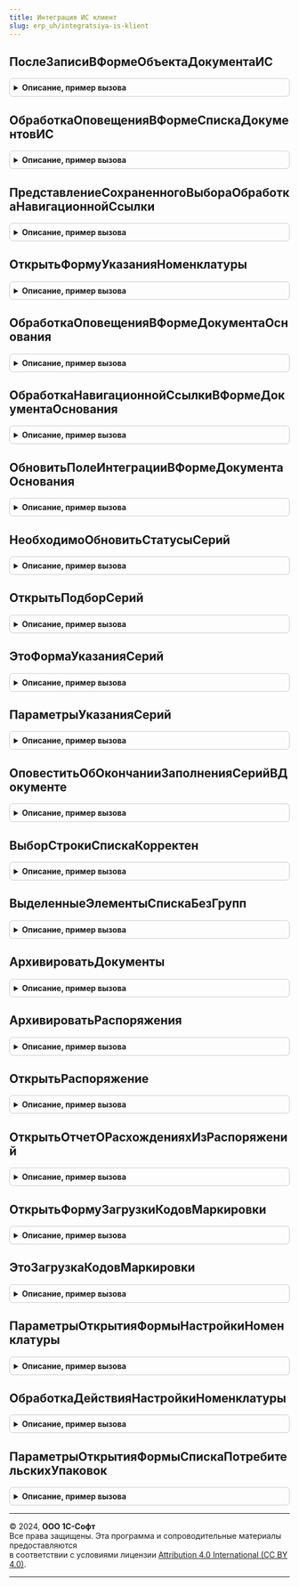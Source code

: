 ```yaml
---
title: Интеграция ИС клиент
slug: erp_uh/integratsiya-is-klient
---
```



## ПослеЗаписиВФормеОбъектаДокументаИС
<details style="margin: 1em 0; padding: 0.5em; border: 1px solid #ccc; border-radius: 6px;">

<summary style="font-weight: bold; cursor: pointer;">Описание, пример вызова</summary>

```bsl

Процедура ПослеЗаписиВФормеОбъектаДокументаИС(Форма, Объект, ИмяПодсистемы, ПараметрыЗаписи) Экспорт
```

Пример вызова
```bsl
ИнтеграцияИСКлиент.ПослеЗаписиВФормеОбъектаДокументаИС(Форма, Объект, ИмяПодсистемы, ПараметрыЗаписи) 
```
</details>

## ОбработкаОповещенияВФормеСпискаДокументовИС
<details style="margin: 1em 0; padding: 0.5em; border: 1px solid #ccc; border-radius: 6px;">

<summary style="font-weight: bold; cursor: pointer;">Описание, пример вызова</summary>

```bsl

Функция ОбработкаОповещенияВФормеСпискаДокументовИС(Форма, ИмяПодсистемы, ИмяСобытия, Параметр, Источник) Экспорт
```

Пример вызова
```bsl
Результат = ИнтеграцияИСКлиент.ОбработкаОповещенияВФормеСпискаДокументовИС(Форма, ИмяПодсистемы, ИмяСобытия, Параметр, Источник) 
```
</details>

## ПредставлениеСохраненногоВыбораОбработкаНавигационнойСсылки
<details style="margin: 1em 0; padding: 0.5em; border: 1px solid #ccc; border-radius: 6px;">

<summary style="font-weight: bold; cursor: pointer;">Описание, пример вызова</summary>

```bsl

Процедура ПредставлениеСохраненногоВыбораОбработкаНавигационнойСсылки(Форма, НавигационнаяСсылкаФорматированнойСтроки) Экспорт
```

Пример вызова
```bsl
ИнтеграцияИСКлиент.ПредставлениеСохраненногоВыбораОбработкаНавигационнойСсылки(Форма, НавигационнаяСсылкаФорматированнойСтроки) 
```
</details>

## ОткрытьФормуУказанияНоменклатуры
<details style="margin: 1em 0; padding: 0.5em; border: 1px solid #ccc; border-radius: 6px;">

<summary style="font-weight: bold; cursor: pointer;">Описание, пример вызова</summary>

```bsl

Процедура ОткрытьФормуУказанияНоменклатуры(ФормаВладелец, ОповещениеОЗавершении, ВидыПродукцииИС) Экспорт
```

Пример вызова
```bsl
ИнтеграцияИСКлиент.ОткрытьФормуУказанияНоменклатуры(ФормаВладелец, ОповещениеОЗавершении, ВидыПродукцииИС) 
```
</details>

## ОбработкаОповещенияВФормеДокументаОснования
<details style="margin: 1em 0; padding: 0.5em; border: 1px solid #ccc; border-radius: 6px;">

<summary style="font-weight: bold; cursor: pointer;">Описание, пример вызова</summary>

```bsl

Функция ОбработкаОповещенияВФормеДокументаОснования(Форма, Объект, ИмяСобытия, Параметр, Источник) Экспорт
```

Пример вызова
```bsl
Результат = ИнтеграцияИСКлиент.ОбработкаОповещенияВФормеДокументаОснования(Форма, Объект, ИмяСобытия, Параметр, Источник) 
```
</details>

## ОбработкаНавигационнойСсылкиВФормеДокументаОснования
<details style="margin: 1em 0; padding: 0.5em; border: 1px solid #ccc; border-radius: 6px;">

<summary style="font-weight: bold; cursor: pointer;">Описание, пример вызова</summary>

```bsl

Процедура ОбработкаНавигационнойСсылкиВФормеДокументаОснования(Форма, Объект, Экспорт
```

Пример вызова
```bsl
ИнтеграцияИСКлиент.ОбработкаНавигационнойСсылкиВФормеДокументаОснования(Форма, Объект, );
```
</details>

## ОбновитьПолеИнтеграцииВФормеДокументаОснования
<details style="margin: 1em 0; padding: 0.5em; border: 1px solid #ccc; border-radius: 6px;">

<summary style="font-weight: bold; cursor: pointer;">Описание, пример вызова</summary>

```bsl

Процедура ОбновитьПолеИнтеграцииВФормеДокументаОснования(Форма, Подсистема) Экспорт
```

Пример вызова
```bsl
ИнтеграцияИСКлиент.ОбновитьПолеИнтеграцииВФормеДокументаОснования(Форма, Подсистема) 
```
</details>

## НеобходимоОбновитьСтатусыСерий
<details style="margin: 1em 0; padding: 0.5em; border: 1px solid #ccc; border-radius: 6px;">

<summary style="font-weight: bold; cursor: pointer;">Описание, пример вызова</summary>

```bsl

// Функция проверяет необходимость обновления статусов серий в строке.
//
// Параметры:
//  Форма                  - ФормаКлиентскогоПриложения - форма документа, в которой инициировано указание серий;
//  Элемент                - ТаблицаФормы     - таблица формы, отображающая ТЧ товаров;
//  КэшированныеЗначения   - Произвольный     - кэшированные значения формы;
//  ПараметрыУказанияСерий - Структура        - параметры указания серий таблицы;
//  Удаление               - Булево           - признак удаления строки
//
// Возвращаемое значение:
//  Булево - необходимо обновить статусы серий.
//
Функция НеобходимоОбновитьСтатусыСерий(Форма, Элемент, КэшированныеЗначения, ПараметрыУказанияСерий = "", Удаление = Ложь) Экспорт
```

Пример вызова
```bsl
Результат = ИнтеграцияИСКлиент.НеобходимоОбновитьСтатусыСерий(Форма, Элемент, КэшированныеЗначения, ПараметрыУказанияСерий, Удаление);
```
</details>

## ОткрытьПодборСерий
<details style="margin: 1em 0; padding: 0.5em; border: 1px solid #ccc; border-radius: 6px;">

<summary style="font-weight: bold; cursor: pointer;">Описание, пример вызова</summary>

```bsl

Процедура ОткрытьПодборСерий(Форма, ПараметрыУказанияСерий = "", Текст, СтандартнаяОбработка, ТекущиеДанные = Неопределено) Экспорт
```

Пример вызова
```bsl
ИнтеграцияИСКлиент.ОткрытьПодборСерий(Форма, ПараметрыУказанияСерий, Текст, СтандартнаяОбработка, ТекущиеДанные);
```
</details>

## ЭтоФормаУказанияСерий
<details style="margin: 1em 0; padding: 0.5em; border: 1px solid #ccc; border-radius: 6px;">

<summary style="font-weight: bold; cursor: pointer;">Описание, пример вызова</summary>

```bsl

// Возвращает Истина если источник выбора - форма указания серии. Переводит выбранное значение в вид Структура, с ключем
//  Значение содержащим серию
//
// Параметры:
//  Форма - ФормаКлиентскогоПриложения - проверяемая форма
//  ВыбранноеЗначение - Произвольный - результат указания серии до модификации
//
// Возвращаемое значение:
//  Булево - Это форма указания серий
Функция ЭтоФормаУказанияСерий(Форма, ВыбранноеЗначение) Экспорт
```

Пример вызова
```bsl
Результат = ИнтеграцияИСКлиент.ЭтоФормаУказанияСерий(Форма, ВыбранноеЗначение) 
```
</details>

## ПараметрыУказанияСерий
<details style="margin: 1em 0; padding: 0.5em; border: 1px solid #ccc; border-radius: 6px;">

<summary style="font-weight: bold; cursor: pointer;">Описание, пример вызова</summary>

```bsl

// Возвращает параметры указания серий формы конфигурации.
//
// Параметры:
//  Форма - ФормаКлиентскогоПриложения - форма, для которой необходимо получить параметры указания серий
//
// Возвращаемое значение:
//  Произвольный - параметры указания серий формы
Функция ПараметрыУказанияСерий(Форма) Экспорт
```

Пример вызова
```bsl
Результат = ИнтеграцияИСКлиент.ПараметрыУказанияСерий(Форма) 
```
</details>

## ОповеститьОбОкончанииЗаполненияСерийВДокументе
<details style="margin: 1em 0; padding: 0.5em; border: 1px solid #ccc; border-radius: 6px;">

<summary style="font-weight: bold; cursor: pointer;">Описание, пример вызова</summary>

```bsl

// Показывает оповещение пользователя об окончании заполнения серий.
//
// Параметры:
//	СерииЗаполнены - Булево - Признак успешного заполнения серий (Истина).
//	СписокОшибок   - Массив Из см. ОбщегоНазначенияКлиентСервер.ДобавитьОшибкуПользователю.Ошибки, Неопределено	- Список ошибок.
//
Процедура ОповеститьОбОкончанииЗаполненияСерийВДокументе(СерииЗаполнены, СписокОшибок) Экспорт
```

Пример вызова
```bsl
ИнтеграцияИСКлиент.ОповеститьОбОкончанииЗаполненияСерийВДокументе(СерииЗаполнены, СписокОшибок) 
```
</details>

## ВыборСтрокиСпискаКорректен
<details style="margin: 1em 0; padding: 0.5em; border: 1px solid #ccc; border-radius: 6px;">

<summary style="font-weight: bold; cursor: pointer;">Описание, пример вызова</summary>

```bsl

// Функция проверяет что
//  * в динамическом списке формы из которого производится выбор есть строки
//  * пользователь не выбрал строки группировок.
// Параметры:
//  Список                     - ТаблицаФормы - список формы
//  ПоТекущейСтроке            - Булево       - переключатель единичного и множественного выбора
//  СообщатьОшибкуПользователю - Булево       - необходимость вывести "сообщение по умолчанию",
//                                              если Ложь то взаимодействие с пользователем оставляется для вызывающей функции.
//
// Возвращаемое значение:
//  Булево - признак корректности выбора
Функция ВыборСтрокиСпискаКорректен(Список, ПоТекущейСтроке = Ложь, СообщатьОшибкуПользователю = Истина) Экспорт
```

Пример вызова
```bsl
Результат = ИнтеграцияИСКлиент.ВыборСтрокиСпискаКорректен(Список, ПоТекущейСтроке, СообщатьОшибкуПользователю);
```
</details>

## ВыделенныеЭлементыСпискаБезГрупп
<details style="margin: 1em 0; padding: 0.5em; border: 1px solid #ccc; border-radius: 6px;">

<summary style="font-weight: bold; cursor: pointer;">Описание, пример вызова</summary>

```bsl

// Функция возвращает данные выделенных строк (или колонки из них) исключая строки группировки
//
// Параметры:
//  ДинамическийСписок - ТаблицаФормы - имя элемента формы связанного с динамическим списком для выбора
//  Колонка            - Строка       - вернуть результат в виде ДанныеСтроки[ИмяКолонки]
//                     - Неопределено - вернуть результат в виде массива выделенных строк
//
// Возвращаемое значение:
//  Массив - данные выделенных строк списка
Функция ВыделенныеЭлементыСпискаБезГрупп(ДинамическийСписок, Колонка = Неопределено) Экспорт
```

Пример вызова
```bsl
Результат = ИнтеграцияИСКлиент.ВыделенныеЭлементыСпискаБезГрупп(ДинамическийСписок, Колонка);
```
</details>

## АрхивироватьДокументы
<details style="margin: 1em 0; padding: 0.5em; border: 1px solid #ccc; border-radius: 6px;">

<summary style="font-weight: bold; cursor: pointer;">Описание, пример вызова</summary>

```bsl

// Заполняет массив документов по которым должен быть установлен архивный статус и отдает для архивирования
//
// Параметры:
//   Форма                    - ФормаКлиентскогоПриложения - источник данных команды
//   СсылкаДинамическийСписок - ТаблицаФормы     - динамический список формы (при вызове из формы списка)
//                            - ДокументСсылка   - ссылка на архивируемый документ (при вызове из формы документа)
//   МодульОбработки          - ОбщийМодуль      - обработчик архивирования
//  ОповещениеПриЗавершении   - ОписаниеОповещения, Неопределено - оповещение о завершении
Процедура АрхивироватьДокументы(Форма, СсылкаДинамическийСписок, МодульОбработки, ОповещениеПриЗавершении = Неопределено) Экспорт
```

Пример вызова
```bsl
ИнтеграцияИСКлиент.АрхивироватьДокументы(Форма, СсылкаДинамическийСписок, МодульОбработки, ОповещениеПриЗавершении);
```
</details>

## АрхивироватьРаспоряжения
<details style="margin: 1em 0; padding: 0.5em; border: 1px solid #ccc; border-radius: 6px;">

<summary style="font-weight: bold; cursor: pointer;">Описание, пример вызова</summary>

```bsl

// Заполняет массив распоряжений по которым должен быть установлен архивный статус оформления и отдает для архивирования
//
// Параметры:
//   Форма              - ФормаКлиентскогоПриложения - источник данных команды
//   ДинамическийСписок - ТаблицаФормы     - динамический список распоряжений на форме
//   МодульОбработки    - ОбщийМодуль      - обработчик архивирования
//   ПустаяСсылка       - ДокументСсылка   - пустой документ ГосИС (источник данных "Документ")
//   Колонка            - Строка           - имя колонки "Документ-основание" (источник данных "Основание")
//
Процедура АрхивироватьРаспоряжения(Форма, ДинамическийСписок, МодульОбработки, ПустаяСсылка, Колонка = "ДокументОснование") Экспорт
```

Пример вызова
```bsl
ИнтеграцияИСКлиент.АрхивироватьРаспоряжения(Форма, ДинамическийСписок, МодульОбработки, ПустаяСсылка, Колонка);
```
</details>

## ОткрытьРаспоряжение
<details style="margin: 1em 0; padding: 0.5em; border: 1px solid #ccc; border-radius: 6px;">

<summary style="font-weight: bold; cursor: pointer;">Описание, пример вызова</summary>

```bsl

// Открывает распоряжение из списка документов к оформлению
//
// Параметры:
//   ДинамическийСписок   - ТаблицаФормы - динамический список распоряжений на форме
//   СтандартнаяОбработка - Булево       - признак стандартной обработки выбора
//   Колонка              - Строка       - имя колонки "Документ-основание" (источник данных "Основание")
//
Процедура ОткрытьРаспоряжение(ДинамическийСписок, СтандартнаяОбработка, Колонка = "ДокументОснование") Экспорт
```

Пример вызова
```bsl
ИнтеграцияИСКлиент.ОткрытьРаспоряжение(ДинамическийСписок, СтандартнаяОбработка, Колонка);
```
</details>

## ОткрытьОтчетОРасхожденияхИзРаспоряжений
<details style="margin: 1em 0; padding: 0.5em; border: 1px solid #ccc; border-radius: 6px;">

<summary style="font-weight: bold; cursor: pointer;">Описание, пример вызова</summary>

```bsl

// Открывает отчет о расхождениях при оформлении распоряжение из списка документов к оформлению
//
// Параметры:
//   ДинамическийСписок   - ТаблицаФормы - динамический список распоряжений на форме
//   ИмяОтчета            - Строка       - имя открываемого отчета
//   Колонка              - Строка       - имя колонки "Документ-основание" (источник данных "Основание")
//
Процедура ОткрытьОтчетОРасхожденияхИзРаспоряжений(ДинамическийСписок, ИмяОтчета, Колонка = "ДокументОснование") Экспорт
```

Пример вызова
```bsl
ИнтеграцияИСКлиент.ОткрытьОтчетОРасхожденияхИзРаспоряжений(ДинамическийСписок, ИмяОтчета, Колонка);
```
</details>

## ОткрытьФормуЗагрузкиКодовМаркировки
<details style="margin: 1em 0; padding: 0.5em; border: 1px solid #ccc; border-radius: 6px;">

<summary style="font-weight: bold; cursor: pointer;">Описание, пример вызова</summary>

```bsl

// Открывает форму загрузки кодов маркировки из таблицы.
//
// Параметры:
// 	Форма - ФормаКлиентскогоПриложения - форма источник события.
// 	ДоступнаИерархия - Булево - Признак доступности иерархии.
// 	Заголовок - Строка - Заголовок открываемой формы.
//
Процедура ОткрытьФормуЗагрузкиКодовМаркировки(Форма, ДоступнаИерархия, Заголовок) Экспорт
```

Пример вызова
```bsl
ИнтеграцияИСКлиент.ОткрытьФормуЗагрузкиКодовМаркировки(Форма, ДоступнаИерархия, Заголовок) 
```
</details>

## ЭтоЗагрузкаКодовМаркировки
<details style="margin: 1em 0; padding: 0.5em; border: 1px solid #ccc; border-radius: 6px;">

<summary style="font-weight: bold; cursor: pointer;">Описание, пример вызова</summary>

```bsl

// Возвращает признак того, что владелец формы является формой загрузки кодов маркировки.
//
// Параметры:
// 	Форма - ФормаКлиентскогоПриложения - форма-источник события.
// 	Владелец - ФормаКлиентскогоПриложения - владелец формы для проверки.
// Возвращаемое значение:
// 	Булево - Признак формы загрузки кодов маркировки.
//
Функция ЭтоЗагрузкаКодовМаркировки(Форма, Владелец) Экспорт
```

Пример вызова
```bsl
Результат = ИнтеграцияИСКлиент.ЭтоЗагрузкаКодовМаркировки(Форма, Владелец) 
```
</details>

## ПараметрыОткрытияФормыНастройкиНоменклатуры
<details style="margin: 1em 0; padding: 0.5em; border: 1px solid #ccc; border-radius: 6px;">

<summary style="font-weight: bold; cursor: pointer;">Описание, пример вызова</summary>

```bsl

// Параметры открытия формы настройки частичного выбытия.
//
// Возвращаемое значение:
//  Структура - Параметры открытия формы настройки частичного выбытия:
// * ФормаВладелец                   - Неопределено, ФормаКлиентскогоПриложения - Обязательный. Форма-владелец настройки.
// * РежимПросмотра                  - Булево                     - Открывает форму только для просмотра
// * Номенклатура                    - Неопределено, ОпределяемыйТип.Номенклатура - Номенклатура для настройки соответствий.
// * ВидПродукции                    - Неопределено, ПеречислениеСсылка.ВидыПродукцииИС - Вид продукции номенклатуры.
// * ЕдиницаХранения                 - Неопределено, ОпределяемыйТип.Упаковка     - Базовая единица хранения.
// * НаборУпаковок                   - Неопределено, ОпределяемыйТип.НаборУпаковокНоменклатурыИС - Набор упаковок, если используется.
// * УпаковкиВключены                - Булево  - Для номенклатуры упаковки используются и включены.
// * ДопустимоИспользованиеУпаковок         - Булево  - В конфигурации присутствует механизм упаковок.
// * ДопустимыУпаковкиМеньшеЕдиницыХранения - Булево  - Коэффициент упаковки может быть менее 1.
// * КарточкаТовараСодержитВесовойПризнак   - Булево  - Карточка товара содержит признак весового товара.
// * ДопустимаНастройкаЛогистическойЕдиницы - Булево  - Разрешена настройка логистической единицы.
Функция ПараметрыОткрытияФормыНастройкиНоменклатуры() Экспорт
```

Пример вызова
```bsl
Результат = ИнтеграцияИСКлиент.ПараметрыОткрытияФормыНастройкиНоменклатуры() 
```
</details>

## ОбработкаДействияНастройкиНоменклатуры
<details style="margin: 1em 0; padding: 0.5em; border: 1px solid #ccc; border-radius: 6px;">

<summary style="font-weight: bold; cursor: pointer;">Описание, пример вызова</summary>

```bsl

// Обработка действия гиперссылки настройки параметров номенклатуры.
//
// Параметры:
//  ОповещениеОЗавершении      - ОписаниеОповещения - Оповещение о завершении настройки.
//  ПараметрыОбработкиДействия - см. ПараметрыОткрытияФормыНастройкиНоменклатуры.
Процедура ОбработкаДействияНастройкиНоменклатуры(ОповещениеОЗавершении, ПараметрыОбработкиДействия) Экспорт
```

Пример вызова
```bsl
ИнтеграцияИСКлиент.ОбработкаДействияНастройкиНоменклатуры(ОповещениеОЗавершении, ПараметрыОбработкиДействия) 
```
</details>

## ПараметрыОткрытияФормыСпискаПотребительскихУпаковок
<details style="margin: 1em 0; padding: 0.5em; border: 1px solid #ccc; border-radius: 6px;">

<summary style="font-weight: bold; cursor: pointer;">Описание, пример вызова</summary>

```bsl

// Параметры открытия формы списка потребительских упаковок.
//
// Возвращаемое значение:
// Структура - Параметры открытия формы списка потребительских упаковок:
// * ПараметрыФормы - Неопределено, Структура - параметры формы
// * ВладелецФормы - Неопределено, ФормаКлиентскогоПриложения - владелец формы
// * ОповещениеОЗакрытии - Неопределено, ОписаниеОповещения - оповещение о закрытии
// * РежимОткрытияОкна - Неопределено, РежимОткрытияОкнаФормы - режим открытия окна
// * Организациия - Неопределено, ОпределяемыйТип.Организация - огранизация
Функция ПараметрыОткрытияФормыСпискаПотребительскихУпаковок() Экспорт
```

Пример вызова
```bsl
Результат = ИнтеграцияИСКлиент.ПараметрыОткрытияФормыСпискаПотребительскихУпаковок() 
```
</details>

---

© 2024, **ООО 1С-Софт**  
Все права защищены. Эта программа и сопроводительные материалы предоставляются  
в соответствии с условиями лицензии [Attribution 4.0 International (CC BY 4.0)](https://creativecommons.org/licenses/by/4.0/legalcode).

---
